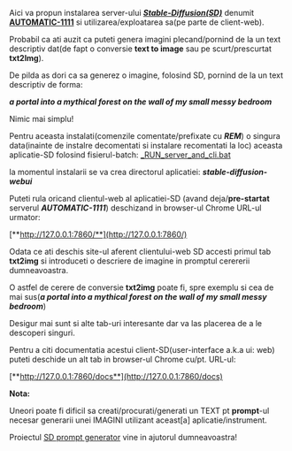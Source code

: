 Aici va propun instalarea server-ului [***Stable-Diffusion(SD)***](https://github.com/AUTOMATIC1111/stable-diffusion-webui/) denumit [**AUTOMATIC-1111**](https://github.com/AUTOMATIC1111/stable-diffusion-webui/) si utilizarea/exploatarea sa(pe parte de client-web).

Probabil ca ati auzit ca puteti genera imagini plecand/pornind de la un text descriptiv dat(de fapt o conversie **text to image** sau pe scurt/prescurtat **txt2Img**).

De pilda as dori ca sa generez o imagine, folosind SD, pornind de la un text descriptiv de forma:

   ***a portal into a mythical forest on the wall of my small messy bedroom***

Nimic mai simplu!

Pentru aceasta instalati(comenzile comentate/prefixate cu ***REM***) o singura data(inainte de instalre decomentati si instalare recomentati la loc) aceasta aplicatie-SD folosind fisierul-batch: [_RUN_server_and_cli.bat](https://github.com/stefanache/MFP-ANAF-RO/blob/main/python/SD/_RUN_server_and_cli.bat)

la momentul instalarii se va crea directorul aplicatiei: ***stable-diffusion-webui***

Puteti rula oricand clientul-web al  aplicatiei-SD (avand deja/**pre-startat** serverul ***AUTOMATIC-1111***) deschizand in browser-ul Chrome URL-ul urmator:

  [**http://127.0.0.1:7860/**](http://127.0.0.1:7860/)

Odata ce ati deschis site-ul aferent clientului-web SD accesti primul tab **txt2img** si introduceti o descriere de imagine in promptul cerererii dumneavoastra.

O astfel de cerere de conversie **txt2img**  poate fi, spre exemplu si cea de mai sus(***a portal into a mythical forest on the wall of my small messy bedroom***)

Desigur mai sunt si alte tab-uri interesante dar va las placerea de a le descoperi singuri.

Pentru a citi documentatia acestui client-SD(user-interface a.k.a ui: web) puteti deschide un alt tab in browser-ul Chrome cu/pt. URL-ul:

  [**http://127.0.0.1:7860/docs**](http://127.0.0.1:7860/docs)

**Nota:**

Uneori poate fi dificil sa creati/procurati/generati un TEXT pt **prompt**-ul necesar generarii unei IMAGINI utilizant aceast[a] aplicatie/instrument.

Proiectul [SD prompt generator](https://github.com/stefanache/MFP-ANAF-RO/tree/main/python/SD/Stable-Diffusion-Prompt-Generator) vine in ajutorul dumneavoastra!
